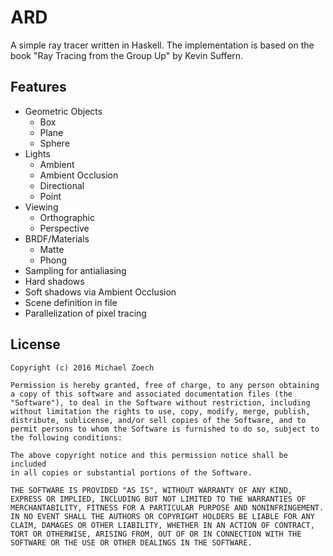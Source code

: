 # ARD

A simple ray tracer written in Haskell.
The implementation is based on the book "Ray Tracing from the Group Up" by Kevin Suffern.

## Features

* Geometric Objects
  * Box
  * Plane
  * Sphere
* Lights
  * Ambient
  * Ambient Occlusion
  * Directional
  * Point
* Viewing
  * Orthographic
  * Perspective
* BRDF/Materials
  * Matte
  * Phong
* Sampling for antialiasing
* Hard shadows
* Soft shadows via Ambient Occlusion
* Scene definition in file
* Parallelization of pixel tracing

## License

    Copyright (c) 2016 Michael Zoech

    Permission is hereby granted, free of charge, to any person obtaining
    a copy of this software and associated documentation files (the
    "Software"), to deal in the Software without restriction, including
    without limitation the rights to use, copy, modify, merge, publish,
    distribute, sublicense, and/or sell copies of the Software, and to
    permit persons to whom the Software is furnished to do so, subject to
    the following conditions:

    The above copyright notice and this permission notice shall be included
    in all copies or substantial portions of the Software.

    THE SOFTWARE IS PROVIDED "AS IS", WITHOUT WARRANTY OF ANY KIND,
    EXPRESS OR IMPLIED, INCLUDING BUT NOT LIMITED TO THE WARRANTIES OF
    MERCHANTABILITY, FITNESS FOR A PARTICULAR PURPOSE AND NONINFRINGEMENT.
    IN NO EVENT SHALL THE AUTHORS OR COPYRIGHT HOLDERS BE LIABLE FOR ANY
    CLAIM, DAMAGES OR OTHER LIABILITY, WHETHER IN AN ACTION OF CONTRACT,
    TORT OR OTHERWISE, ARISING FROM, OUT OF OR IN CONNECTION WITH THE
    SOFTWARE OR THE USE OR OTHER DEALINGS IN THE SOFTWARE.

